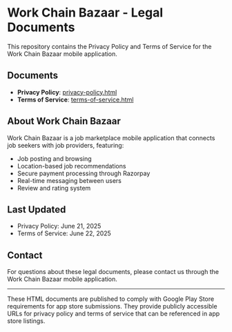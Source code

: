 # Work Chain Bazaar - Legal Documents

This repository contains the Privacy Policy and Terms of Service for the Work Chain Bazaar mobile application.

## Documents

- **Privacy Policy**: [privacy-policy.html](privacy-policy.html)
- **Terms of Service**: [terms-of-service.html](terms-of-service.html)

## About Work Chain Bazaar

Work Chain Bazaar is a job marketplace mobile application that connects job seekers with job providers, featuring:

- Job posting and browsing
- Location-based job recommendations
- Secure payment processing through Razorpay
- Real-time messaging between users
- Review and rating system

## Last Updated

- Privacy Policy: June 21, 2025
- Terms of Service: June 22, 2025

## Contact

For questions about these legal documents, please contact us through the Work Chain Bazaar mobile application.

---

These HTML documents are published to comply with Google Play Store requirements for app store submissions. They provide publicly accessible URLs for privacy policy and terms of service that can be referenced in app store listings.
